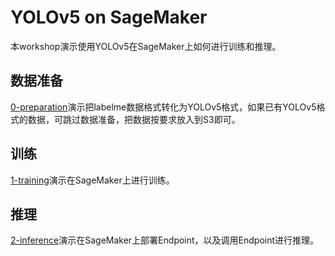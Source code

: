 # YOLOv5 on SageMaker
本workshop演示使用YOLOv5在SageMaker上如何进行训练和推理。  
## 数据准备
[0-preparation](0-preparation)演示把labelme数据格式转化为YOLOv5格式，如果已有YOLOv5格式的数据，可跳过数据准备，把数据按要求放入到S3即可。
## 训练
[1-training](1-training)演示在SageMaker上进行训练。
## 推理
[2-inference](2-inference)演示在SageMaker上部署Endpoint，以及调用Endpoint进行推理。
